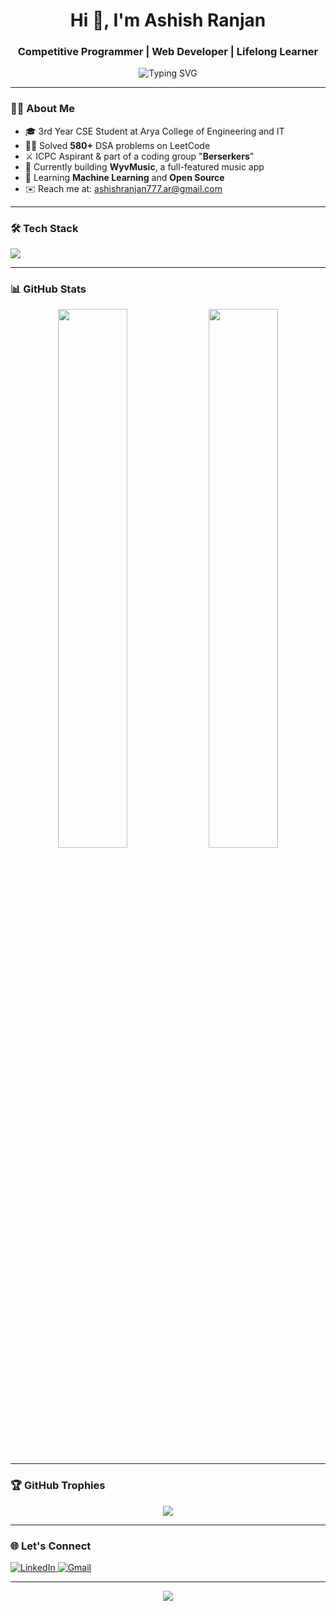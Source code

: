 <h1 align="center">Hi 👋, I'm Ashish Ranjan</h1>
<h3 align="center">Competitive Programmer | Web Developer | Lifelong Learner</h3>

<p align="center">
  <img src="https://readme-typing-svg.herokuapp.com?font=Fira+Code&size=22&duration=4000&pause=1000&color=58A6FF&center=true&vCenter=true&multiline=true&width=700&height=80&lines=3rd+Year+CSE+Student+%F0%9F%93%9A;LeetCode+%2F+Codeforces+Enthusiast+%F0%9F%92%BB;Building+cool+projects+with+React+and+Node.js+%F0%9F%9A%80" alt="Typing SVG" />
</p>

---

### 🧑‍💻 About Me

- 🎓 3rd Year CSE Student at Arya College of Engineering and IT  
- 👨‍💻 Solved **580+** DSA problems on LeetCode  
- ⚔️ ICPC Aspirant & part of a coding group "**Berserkers**"  
- 🔭 Currently building **WyvMusic**, a full-featured music app  
- 🌱 Learning **Machine Learning** and **Open Source**  
- ✉️ Reach me at: [ashishranjan777.ar@gmail.com](mailto:ashishranjan777.ar@gmail.com)

---

### 🛠️ Tech Stack

<p align="left">
  <img src="https://skillicons.dev/icons?i=cpp,js,ts,react,nextjs,nodejs,express,mongodb,mysql,tailwind,html,css,git,github,vscode,vercel&perline=8" />
</p>

---

### 📊 GitHub Stats

<p align="center">
  <img src="https://github-readme-stats.vercel.app/api?username=ashishranjan&show_icons=true&theme=radical" width="47%" />
  <img src="https://github-readme-streak-stats.herokuapp.com/?user=ashishranjan&theme=radical" width="47%" />
</p>

---

### 🏆 GitHub Trophies

<p align="center">
  <img src="https://github-profile-trophy.vercel.app/?username=ashishranjan&theme=monokai&row=1&column=7" />
</p>

---

### 🌐 Let's Connect

<p align="left">
  <a href="https://www.linkedin.com/in/ashishranjan77" target="_blank">
    <img alt="LinkedIn" src="https://img.shields.io/badge/LinkedIn-blue?style=for-the-badge&logo=linkedin&logoColor=white" />
  </a>
  <a href="mailto:ashishranjan777.ar@gmail.com">
    <img alt="Gmail" src="https://img.shields.io/badge/Gmail-red?style=for-the-badge&logo=gmail&logoColor=white" />
  </a>
</p>

---

<p align="center">
  <img src="https://quotes-github-readme.vercel.app/api?type=horizontal&theme=radical" />
</p>

<!--
**ashishwyv/ashishwyv** is a ✨ _special_ ✨ repository because its `README.md` (this file) appears on your GitHub profile.

Here are some ideas to get you started:

- 🔭 I’m currently working on ...
- 🌱 I’m currently learning ...
- 👯 I’m looking to collaborate on ...
- 🤔 I’m looking for help with ...
- 💬 Ask me about ...
- 📫 How to reach me: ...
- 😄 Pronouns: ...
- ⚡ Fun fact: ...
-->
